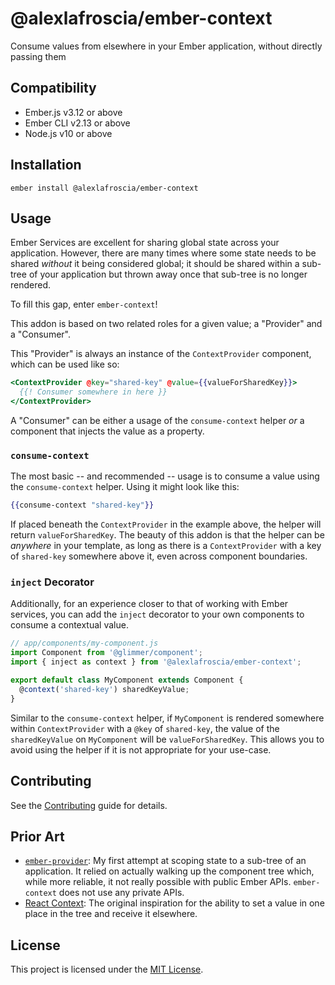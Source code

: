 # @alexlafroscia/ember-context

Consume values from elsewhere in your Ember application, without directly passing them

## Compatibility

- Ember.js v3.12 or above
- Ember CLI v2.13 or above
- Node.js v10 or above

## Installation

```
ember install @alexlafroscia/ember-context
```

## Usage

Ember Services are excellent for sharing global state across your application. However, there are many times where some state needs to be shared _without_ it being considered global; it should be shared within a sub-tree of your application but thrown away once that sub-tree is no longer rendered.

To fill this gap, enter `ember-context`!

This addon is based on two related roles for a given value; a "Provider" and a "Consumer".

This "Provider" is always an instance of the `ContextProvider` component, which can be used like so:

```handlebars
<ContextProvider @key="shared-key" @value={{valueForSharedKey}}>
  {{! Consumer somewhere in here }}
</ContextProvider>
```

A "Consumer" can be either a usage of the `consume-context` helper _or_ a component that injects the value as a property.

### `consume-context`

The most basic -- and recommended -- usage is to consume a value using the `consume-context` helper. Using it might look like this:

```handlebars
{{consume-context "shared-key"}}
```

If placed beneath the `ContextProvider` in the example above, the helper will return `valueForSharedKey`. The beauty of this addon is that the helper can be _anywhere_ in your template, as long as there is a `ContextProvider` with a key of `shared-key` somewhere above it, even across component boundaries.

### `inject` Decorator

Additionally, for an experience closer to that of working with Ember services, you can add the `inject` decorator to your own components to consume a contextual value.

```javascript
// app/components/my-component.js
import Component from '@glimmer/component';
import { inject as context } from '@alexlafroscia/ember-context';

export default class MyComponent extends Component {
  @context('shared-key') sharedKeyValue;
}
```

Similar to the `consume-context` helper, if `MyComponent` is rendered somewhere within `ContextProvider` with a `@key` of `shared-key`, the value of the `sharedKeyValue` on `MyComponent` will be `valueForSharedKey`. This allows you to avoid using the helper if it is not appropriate for your use-case.

## Contributing

See the [Contributing](CONTRIBUTING.md) guide for details.

## Prior Art

- [`ember-provider`](https://github.com/alexlafroscia/ember-provider): My first attempt at scoping state to a sub-tree of an application. It relied on actually walking up the component tree which, while more reliable, it not really possible with public Ember APIs. `ember-context` does not use any private APIs.
- [React Context](https://reactjs.org/docs/context.html): The original inspiration for the ability to set a value in one place in the tree and receive it elsewhere.

## License

This project is licensed under the [MIT License](LICENSE.md).
